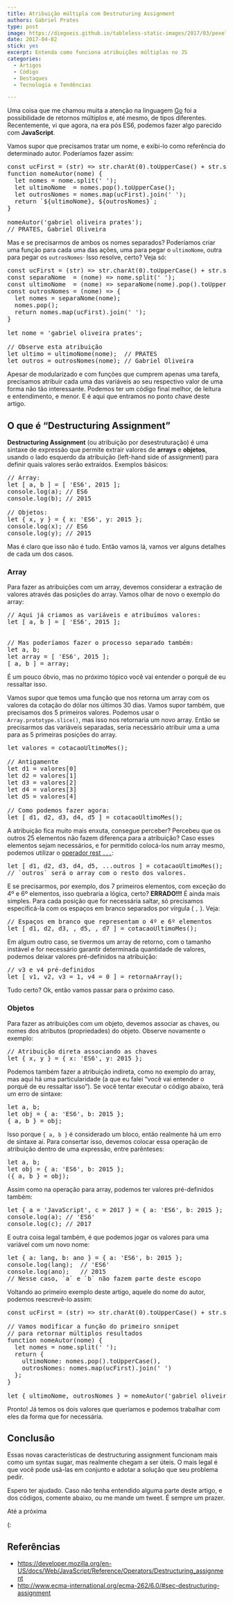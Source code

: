 ```yaml
---
title: Atribuição múltipla com Destruturing Assignment
authors: Gabriel Prates
type: post
image: https://diegoeis.github.io/tableless-static-images/2017/03/pexels-photo-296983-2.jpg
date: 2017-04-02
stick: yes
excerpt: Entenda como funciona atribuições múltiplas no JS
categories:
  - Artigos
  - Código
  - Destaques
  - Tecnologia e Tendências

---
```



Uma coisa que me chamou muita a atenção na linguagem <a href="https://golang.org/">Go</a> foi a possibilidade de retornos múltiplos e, até mesmo, de tipos diferentes. Recentemente, vi que agora, na era pós ES6, podemos fazer algo parecido com **JavaScript**.

Vamos supor que precisamos tratar um nome, e exibi-lo como referência do determinado autor. Poderíamos fazer assim:


<pre class="lang-javascript">const ucFirst = (str) =&gt; str.charAt(0).toUpperCase() + str.substr(1);
function nomeAutor(nome) {
  let nomes = nome.split(' ');
  let ultimoNome  = nomes.pop().toUpperCase();
  let outrosNomes = nomes.map(ucFirst).join(' ');
  return `${ultimoNome}, ${outrosNomes}`;
}

nomeAutor('gabriel oliveira prates');
// PRATES, Gabriel Oliveira
</pre>


Mas e se precisarmos de ambos os nomes separados? Poderíamos criar uma função para cada uma das ações, uma para pegar o <code>ultimoNome</code>, outra para pegar os <code>outrosNomes</code>· Isso resolve, certo? Veja só:


<pre class="lang-javascript">const ucFirst = (str) =&gt; str.charAt(0).toUpperCase() + str.substr(1);
const separaNome  = (nome) =&gt; nome.split(' ');
const ultimoNome  = (nome) =&gt; separaNome(nome).pop().toUpperCase();
const outrosNomes = (nome) =&gt; {
  let nomes = separaNome(nome);
  nomes.pop();
  return nomes.map(ucFirst).join(' ');
}

let nome = 'gabriel oliveira prates';

// Observe esta atribuição
let ultimo = ultimoNome(nome);  // PRATES
let outros = outrosNomes(nome); // Gabriel Oliveira
</pre>


Apesar de modularizado e com funções que cumprem apenas uma tarefa, precisamos atribuir cada uma das variáveis ao seu respectivo valor de uma forma não tão interessante. Podemos ter um código final melhor, de leitura e entendimento, e menor. E é aqui que entramos no ponto chave deste artigo.

## O que é “Destructuring Assignment”

**Destructuring Assignment** (ou atribuição por desestruturação) é uma sintaxe de expressão que permite extrair valores de **arrays** e **objetos**, usando o lado esquerdo da atribuição (left-hand side of assignment) para definir quais valores serão extraídos. Exemplos básicos:


<pre class="lang-javascript">// Array:
let [ a, b ] = [ 'ES6', 2015 ];
console.log(a); // ES6
console.log(b); // 2015

// Objetos:
let { x, y } = { x: 'ES6', y: 2015 };
console.log(x); // ES6
console.log(y); // 2015
</pre>


Mas é claro que isso não é tudo. Então vamos lá, vamos ver alguns detalhes de cada um dos casos.

<h3>Array</h3>
Para fazer as atribuições com um array, devemos considerar a extração de valores através das posições do array. Vamos olhar de novo o exemplo do array:


<pre class="lang-javascript">// Aqui já criamos as variáveis e atribuímos valores:
let [ a, b ] = [ 'ES6', 2015 ];


// Mas poderíamos fazer o processo separado também:
let a, b;
let array = [ 'ES6', 2015 ];
[ a, b ] = array;
</pre>


É um pouco óbvio, mas no próximo tópico você vai entender o porquê de eu ressaltar isso.

Vamos supor que temos uma função que nos retorna um array com os valores da cotação do dólar nos últimos 30 dias. Vamos supor também, que precisamos dos 5 primeiros valores. Podemos usar o <code>Array.prototype.slice()</code>, mas isso nos retornaria um novo array. Então se precisarmos das variáveis separadas, seria necessário atribuir uma a uma para as 5 primeiras posições do array.

<pre class="lang-javascript">let valores = cotacaoUltimoMes();

// Antigamente
let d1 = valores[0]
let d2 = valores[1]
let d3 = valores[2]
let d4 = valores[3]
let d5 = valores[4]

// Como podemos fazer agora:
let [ d1, d2, d3, d4, d5 ] = cotacaoUltimoMes();
</pre>

A atribuição fica muito mais enxuta, consegue perceber? Percebeu que os outros 25 elementos não fazem diferença para a atribuição? Caso esses elementos sejam necessários, e for permitido colocá-los num array mesmo, podemos utilizar o <a href="https://developer.mozilla.org/en-US/docs/Web/JavaScript/Reference/Functions/rest_parameters">operador rest <code>...</code></a>:

<pre class="lang-javascript">let [ d1, d2, d3, d4, d5, ...outros ] = cotacaoUltimoMes();
// `outros` será o array com o resto dos valores.
</pre>

E se precisarmos, por exemplo, dos 7 primeiros elementos, com exceção do 4º e 6º elementos, isso quebraria a lógica, certo? **ERRADO!!!** É ainda mais simples. Para cada posição que for necessária saltar, só precisamos especificá-la com os espaços em branco separados por vírgula ( <code>,</code> ). Veja:

<pre class="lang-javascript">// Espaços em branco que representam o 4º e 6º elementos
let [ d1, d2, d3, , d5, , d7 ] = cotacaoUltimoMes();
</pre>

Em algum outro caso, se tivermos um array de retorno, com o tamanho instável e for necessário garantir determinada quantidade de valores, podemos deixar valores pré-definidos na atribuição:

<pre class="lang-javascript">// v3 e v4 pré-definidos
let [ v1, v2, v3 = 1, v4 = 0 ] = retornaArray();
</pre>

Tudo certo? Ok, então vamos passar para o próximo caso.
<h3>Objetos</h3>
Para fazer as atribuições com um objeto, devemos associar as chaves, ou nomes dos atributos (propriedades) do objeto. Observe novamente o exemplo:

<pre class="lang-javascript">// Atribuição direta associando as chaves
let { x, y } = { x: 'ES6', y: 2015 };
</pre>

Podemos também fazer a atribuição indireta, como no exemplo do array, mas aqui há uma particularidade (a que eu falei “você vai entender o porquê de eu ressaltar isso”). Se você tentar executar o código abaixo, terá um erro de sintaxe:

<pre class="lang-javascript">let a, b;
let obj = { a: 'ES6', b: 2015 };
{ a, b } = obj;
</pre>

Isso porque <code>{ a, b }</code> é considerado um bloco, então realmente há um erro de sintaxe aí. Para consertar isso, devemos colocar essa operação de atribuição dentro de uma expressão, entre parênteses:

<pre class="lang-javascript">let a, b;
let obj = { a: 'ES6', b: 2015 };
({ a, b } = obj);
</pre>

Assim como na operação para array, podemos ter valores pré-definidos também:

<pre class="lang-javascript">let { a = 'JavaScript', c = 2017 } = { a: 'ES6', b: 2015 };
console.log(a); // 'ES6'
console.log(c); // 2017
</pre>

E outra coisa legal também, é que podemos jogar os valores para uma variável com um novo nome:

<pre class="lang-javascript">let { a: lang, b: ano } = { a: 'ES6', b: 2015 };
console.log(lang);  // 'ES6'
console.log(ano);   // 2015
// Nesse caso, `a` e `b` não fazem parte deste escopo
</pre>

Voltando ao primeiro exemplo deste artigo, aquele do nome do autor, podemos reescrevê-lo assim:

<pre class="lang-javascript">const ucFirst = (str) =&gt; str.charAt(0).toUpperCase() + str.substr(1);

// Vamos modificar a função do primeiro snnipet
// para retornar múltiplos resultados
function nomeAutor(nome) {
  let nomes = nome.split(' ');
  return {
    ultimoNome: nomes.pop().toUpperCase(),
    outrosNomes: nomes.map(ucFirst).join(' ')
  };
}

let { ultimoNome, outrosNomes } = nomeAutor('gabriel oliveira prates');
</pre>

Pronto! Já temos os dois valores que queríamos e podemos trabalhar com eles da forma que for necessária.
## Conclusão
Essas novas características de destructuring assignment funcionam mais como um syntax sugar, mas realmente chegam a ser úteis. O mais legal é que você pode usá-las em conjunto e adotar a solução que seu problema pedir.

Espero ter ajudado. Caso não tenha entendido alguma parte deste artigo, e dos códigos, comente abaixo, ou me mande um tweet. É sempre um prazer.

Até a próxima

(:

## Referências
<ul>
  <li><a href="https://developer.mozilla.org/en-US/docs/Web/JavaScript/Reference/Operators/Destructuring_assignment">https://developer.mozilla.org/en-US/docs/Web/JavaScript/Reference/Operators/Destructuring_assignment</a></li>
  <li><a href="http://www.ecma-international.org/ecma-262/6.0/#sec-destructuring-assignment">http://www.ecma-international.org/ecma-262/6.0/#sec-destructuring-assignment</a></li>
</ul>